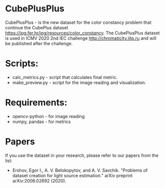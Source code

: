 # CubePlusPlus
CubePlusPlus - is the new dataset for the color constancy problem that continue the CubePlus dataset https://ipg.fer.hr/ipg/resources/color_constancy. The CubePlusPlus dataset is used in ICMV 2020 2nd IEC challenge http://chromaticity.iitp.ru and will be published after the challenge.

# Scripts: 
* calc_metrics.py - script that calculates final metric. 
* make_preview.py - script for the image reading and visualization.

# Requirements:
* opencv-python - for image reading
* numpy, pandas - for metrics

# Papers
If you use the dataset in your research, please refer to our papers from the list:
* Ershov, Egor I., A. V. Belokopytov, and A. V. Savchik. "Problems of dataset creation for light source estimation." arXiv preprint arXiv:2006.02692 (2020).